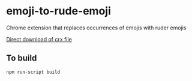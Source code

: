 emoji-to-rude-emoji
=============

Chrome extension that replaces occurrences of emojis with ruder emojis

[Direct download of crx file](https://github.com/panicsteve/cloud-to-butt/blob/master/CloudToButt.crx?raw=true)

To build
--------

```
npm run-script build
```